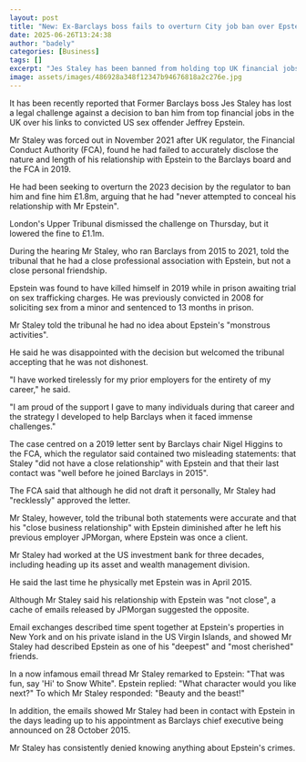 ```yaml
---
layout: post
title: "New: Ex-Barclays boss fails to overturn City job ban over Epstein link"
date: 2025-06-26T13:24:38
author: "badely"
categories: [Business]
tags: []
excerpt: "Jes Staley has been banned from holding top UK financial jobs over his links to convicted sex offender Jeffrey Epstein."
image: assets/images/486928a348f12347b94676818a2c276e.jpg
---
```


It has been recently reported that Former Barclays boss Jes Staley has lost a legal challenge against a decision to ban him from top financial jobs in the UK over his links to convicted US sex offender Jeffrey Epstein.

Mr Staley was forced out in November 2021 after UK regulator, the Financial Conduct Authority (FCA), found he had failed to accurately disclose the nature and length of his relationship with Epstein to the Barclays board and the FCA in 2019.

He had been seeking to overturn the 2023 decision by the regulator to ban him and fine him £1.8m, arguing that he had "never attempted to conceal his relationship with Mr Epstein".

London's Upper Tribunal dismissed the challenge on Thursday, but it lowered the fine to £1.1m.

During the hearing Mr Staley, who ran Barclays from 2015 to 2021, told the tribunal that he had a close professional association with Epstein, but not a close personal friendship.

Epstein was found to have killed himself in 2019 while in prison awaiting trial on sex trafficking charges. He was previously convicted in 2008 for soliciting sex from a minor and sentenced to 13 months in prison.

Mr Staley told the tribunal he had no idea about Epstein's "monstrous activities".

He said he was disappointed with the decision but welcomed the tribunal accepting that he was not dishonest.

"I have worked tirelessly for my prior employers for the entirety of my career," he said.

"I am proud of the support I gave to many individuals during that career and the strategy I developed to help Barclays when it faced immense challenges."

The case centred on a 2019 letter sent by Barclays chair Nigel Higgins to the FCA, which the regulator said contained two misleading statements: that Staley "did not have a close relationship" with Epstein and that their last contact was "well before he joined Barclays in 2015".

The FCA said that although he did not draft it personally, Mr Staley had "recklessly" approved the letter.

Mr Staley, however, told the tribunal both statements were accurate and that his "close business relationship" with Epstein diminished after he left his previous employer JPMorgan, where Epstein was once a client.

Mr Staley had worked at the US investment bank for three decades, including heading up its asset and wealth management division.

He said the last time he physically met Epstein was in April 2015.

Although Mr Staley said his relationship with Epstein was "not close", a cache of emails released by JPMorgan suggested the opposite.

Email exchanges described time spent together at Epstein's properties in New York and on his private island in the US Virgin Islands, and showed Mr Staley had described Epstein as one of his "deepest" and "most cherished" friends.

In a now infamous email thread Mr Staley remarked to Epstein: "That was fun, say 'Hi' to Snow White". Epstein replied: "What character would you like next?" To which Mr Staley responded: "Beauty and the beast!"

In addition, the emails showed Mr Staley had been in contact with Epstein in the days leading up to his appointment as Barclays chief executive being announced on 28 October 2015.

Mr Staley has consistently denied knowing anything about Epstein's crimes.

